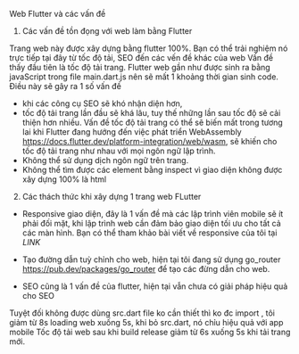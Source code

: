 Web Flutter và các vấn đề

1. Các vấn đề tồn đọng với web làm bằng Flutter 

Trang web này được xây dựng bằng flutter 100%. Bạn có thể trải nghiệm nó trực tiếp tại đây từ tốc độ tải, SEO đến các vến đề khác của web 
Vấn đề thấy đầu tiên là tốc độ tải trang. Flutter web gần như được sinh ra bằng javaScript trong file main.dart.js nên sẽ mất 1 khoảng thời gian sinh code. 
Điều này sẽ gây ra 1 số vấn đề 
- khi các công cụ SEO sẽ khó nhận diện hơn, 
- tốc độ tải trang lần đầu sẽ khá lâu, tuy thế những lần sau tốc độ sẽ cải thiện hơn nhiều. Vấn đề tốc độ tải trang có thể sẽ biến mất trong tương lai khi Flutter đang hướng đến việc phát triển WebAssembly https://docs.flutter.dev/platform-integration/web/wasm, sẽ khiến cho tốc độ tải trang như nhau với mọi ngôn ngữ lập trình.  
- Không thể sử dụng dịch ngôn ngữ trên trang. 
- Không thể tìm được các element bằng inspect vì giao diện không được xây dựng 100% là html 

2. Các thách thức khi xây dựng 1 trang web FLutter 

- Responsive giao diện, đây là 1 vấn đề mà các lập trình viên mobile sẽ ít phải đối mặt, khi lập trình web cần đảm bảo giao diện tối ưu cho tất cả các màn hình. 
Bạn có thể tham khảo bài viết về responsive của tôi tại  *LINK* 

- Tạo đường dẫn tuỳ chỉnh cho web, hiện tại tôi đang sử dụng go_router https://pub.dev/packages/go_router để tạo các đừng dẫn cho web. 
- SEO cũng là 1 vấn đề của flutter, hiện tại vẫn chưa có giải pháp hiệu quả cho SEO 

Tuyệt đối không được dùng src.dart file ko cần thiết thì ko đc import , tôi giảm từ 8s loading web xuống 5s, khi bỏ src.dart, nó chỉu hiệu quả với app mobile 
Tốc độ tải web sau khi build release giảm từ 6s xuống 5s khi tải trang mới. 